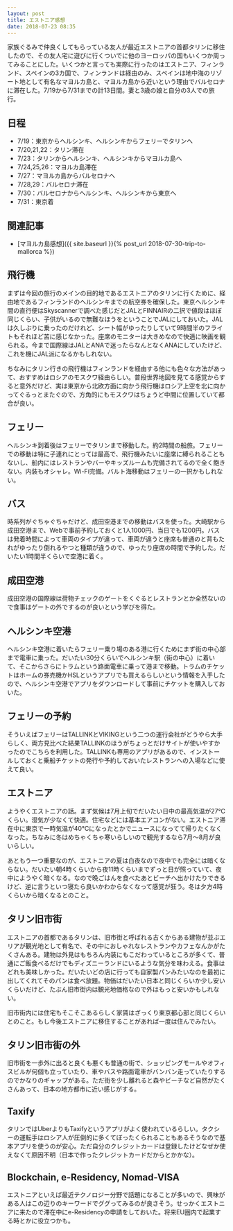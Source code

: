 ```yaml
---
layout: post
title: エストニア感想
date: 2018-07-23 08:35
---
```


家族ぐるみで仲良くしてもらっている友人が最近エストニアの首都タリンに移住したので、その友人宅に遊びに行くついでに他のヨーロッパの国もいくつか周ってみることにした。いくつかと言っても実際に行ったのはエストニア、フィンランド、スペインの3カ国で、フィンランドは経由のみ、スペインは地中海のリゾート地として有名なマヨルカ島と、マヨルカ島から近いという理由でバルセロナに滞在した。7/19から7/31までの計13日間。妻と3歳の娘と自分の3人での旅行。

## 日程

- 7/19：東京からヘルシンキ、ヘルシンキからフェリーでタリンへ
- 7/20,21,22：タリン滞在
- 7/23：タリンからヘルシンキ、ヘルシンキからマヨルカ島へ
- 7/24,25,26：マヨルカ島滞在
- 7/27：マヨルカ島からバルセロナへ
- 7/28,29：バルセロナ滞在
- 7/30：バルセロナからヘルシンキ、ヘルシンキから東京へ
- 7/31：東京着

## 関連記事

- [マヨルカ島感想]({{ site.baseurl }}{% post_url 2018-07-30-trip-to-mallorca %})

## 飛行機

まずは今回の旅行のメインの目的地であるエストニアのタリンに行くために、経由地であるフィンランドのヘルシンキまでの航空券を確保した。東京ヘルシンキ間の直行便はSkyscannerで調べた感じだとJALとFINNAIRの二択で値段はほぼ同じくらい、子供がいるので無難なほうをということでJALにしておいた。JALは久しぶりに乗ったのだけれど、シート幅がゆったりしていて9時間半のフライトもそれほど苦に感じなかった。座席のモニターは大きめなので快適に映画を観られる。今まで国際線はJALとANAで迷ったらなんとなくANAにしていたけど、これを機にJAL派になるかもしれない。

ちなみにタリン行きの飛行機はフィンランドを経由する他にも色々な方法があって、おすすめはロシアのモスクワ経由らしい。普段世界地図を見てる感覚からすると意外だけど、実は東京から北欧方面に向かう飛行機はロシア上空を北に向かってぐるっとまたぐので、方角的にもモスクワはちょうど中間に位置していて都合が良い。

## フェリー

ヘルシンキ到着後はフェリーでタリンまで移動した。約2時間の船旅。フェリーでの移動は特に子連れにとっては最高で、飛行機みたいに座席に縛られることもないし、船内にはレストランやバーやキッズルームも完備されてるので全く飽きない。内装もオシャレ。Wi-Fi完備。バルト海移動はフェリーの一択かもしれない。

## バス

時系列がぐちゃぐちゃだけど、成田空港までの移動はバスを使った。大崎駅から成田空港まで、Webで事前予約しておくと1人1000円、当日でも1200円。バスは発着時間によって車両のタイプが違って、車両が違うと座席も普通のと背もたれがゆったり倒れるやつと種類が違うので、ゆったり座席の時間で予約した。だいたい1時間半くらいで空港に着く。

## 成田空港

成田空港の国際線は荷物チェックのゲートをくぐるとレストランとか全然ないので食事はゲートの外でするのが良いという学びを得た。

## ヘルシンキ空港

ヘルシンキ空港に着いたらフェリー乗り場のある港に行くためにまず街の中心部まで電車に乗った。だいたい30分くらいでヘルシンキ駅（街の中心）に着いて、そこからさらにトラムという路面電車に乗って港まで移動。トラムのチケットはホームの券売機かHSLというアプリでも買えるらしいという情報を入手したので、ヘルシンキ空港でアプリをダウンロードして事前にチケットを購入しておいた。

## フェリーの予約

そういえばフェリーはTALLINKとVIKINGという二つの運行会社がどうやら大手らしく、両方見比べた結果TALLINKのほうがちょっとだけサイトが使いやすかったのでこちらを利用した。TALLINKも専用のアプリがあるので、インストールしておくと乗船チケットの発行や予約しておいたレストランへの入場などに使えて良い。

## エストニア

ようやくエストニアの話。まず気候は7月上旬でだいたい日中の最高気温が27℃くらい。湿気が少なくて快適。住宅などには基本エアコンがない。エストニア滞在中に東京で一時気温が40℃になったとかでニュースになってて帰りたくなくなった。ちなみに冬はめちゃくちゃ寒いらしいので観光するなら7月〜8月が良いらしい。

あともう一つ重要なのが、エストニアの夏は白夜なので夜中でも完全には暗くならない。だいたい朝4時くらいから夜11時くらいまでずっと日が照っていて、夜中にようやく暗くなる。なので晩ごはんを食べたあとビーチへ出かけたりできるけど、逆に言うといつ寝たら良いかわからなくなって感覚が狂う。冬は夕方4時くらいから暗くなるとのこと。

## タリン旧市街

エストニアの首都であるタリンは、旧市街と呼ばれる古くからある建物が並ぶエリアが観光地として有名で、その中におしゃれなレストランやカフェなんかがたくさんある。建物は外見はもちろん内装にもこだわっているところが多くて、普通にご飯食べるだけでもディズニーランドにいるような気分を味わえる。食事はどれも美味しかった。だいたいどの店に行っても自家製パンみたいなのを最初に出してくれてそのパンは食べ放題。物価はだいたい日本と同じくらいか少し安いくらいだけど、たぶん旧市街内は観光地価格なので外はもっと安いかもしれない。

旧市街内には住宅もそこそこあるらしく家賃はざっくり東京都心部と同じくらいとのこと。もし今後エストニアに移住することがあれば一度は住んでみたい。

## タリン旧市街の外

旧市街を一歩外に出ると良くも悪くも普通の街で、ショッピングモールやオフィスビルが何個も立っていたり、車やバスや路面電車がバンバン走っていたりするのでかなりのギャップがある。ただ街を少し離れると森やビーチなど自然がたくさんあって、日本の地方都市に近い感じがする。

## Taxify

タリンではUberよりもTaxifyというアプリがよく使われているらしい。タクシーの運転手はロシア人が圧倒的に多くてぼったくられることもあるそうなので基本アプリを使うのが安心。ただ自分のクレジットカードは登録したけどなぜか使えなくて原因不明（日本で作ったクレジットカードだからとかかな）。

## Blockchain, e-Residency, Nomad-VISA

エストニアといえば最近テクノロジー分野で話題になることが多いので、興味がある人はこの辺りのキーワードでググってみるのが良さそう。せっかくエストニアに来たので滞在中にe-Residencyの申請をしておいた。将来EU圏内で起業する時とかに役立つかも。

